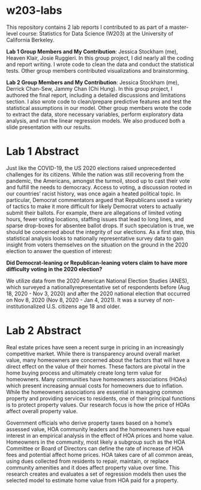 # w203-labs
This repository contains 2 lab reports I contributed to as part of a master-level course: Statistics for Data Science (W203) at the University of California Berkeley.

**Lab 1 Group Members and My Contribution**: Jessica Stockham (me), Heaven Klair, Josie Ruggieri. In this group project, I did nearly all the coding and report writing. I wrote code to clean the data and conduct the statistical tests. Other group members contributed visualizations and brainstorming. 

**Lab 2 Group Members and My Contribution**: Jessica Stockham (me), Derrick Chan-Sew, Jammy Chan (Chi Hung). In this group project, I authored the final report, including a detailed discussions and limitations section. I also wrote code to clean/prepare predictive features and test the statistical assumptions in our model. Other group members wrote the code to extract the data, store necessary variables, perform exploratory data analysis, and run the linear regression models. We also produced both a slide presentation with our results.
# Lab 1 Abstract
Just like the COVID-19, the US 2020 elections raised unprecedented challenges for its citizens. While the
nation was still recovering from the pandemic, the Americans, amongst the turmoil, stood up to cast their
vote and fulfill the needs to democracy. Access to voting, a discussion rooted in our countries’ racist history,
was once again a heated political topic. In particular, Democrat commentators argued that Republicans used
a variety of tactics to make it more difficult for likely Democrat voters to actually submit their ballots. For
example, there are allegations of limited voting hours, fewer voting locations, staffing issues that lead to long
lines, and sparse drop-boxes for absentee ballot drops. If such speculation is true, we should be concerned
about the integrity of our elections. As a first step, this statistical analysis looks to nationally representative
survey data to gain insight from voters themselves on the situation on the ground in the 2020 election to
answer the question of interest:

**Did Democrat-leaning or Republican-leaning voters claim to have more difficulty voting in the
2020 election?**

We utilize data from the 2020 American National Election Studies (ANES), which surveyed a nationallyrepresentative set of respondents before (Aug 18, 2020 - Nov 3, 2020) and after the 2020 national election that
occurred on Nov 8, 2020 (Nov 8, 2020 - Jan 4, 2021). It was a survey of non-institutionalized U.S. citizens
age 18 and older.


# Lab 2 Abstract
Real estate prices have seen a recent surge in pricing in an increasingly competitive market. While there is
transparency around overall market value, many homeowners are concerned about the factors that will have a
direct effect on the value of their homes. These factors are pivotal in the home buying process and ultimately
create long term value for homeowners. Many communities have homeowners associations (HOAs) which
present increasing annual costs for homeowners due to inflation. While the homeowners associations are
essential in managing common property and providing services to residents, one of their principal functions
is to protect property values. Our research focus is how the price of HOAs affect overall property value.

Government officials who derive property taxes based on a home’s assessed value, HOA community leaders
and the homeowners have equal interest in an empirical analysis in the effect of HOA prices and home value.
Homeowners in the community, most likely a subgroup such as the HOA Committee or Board of Directors
can define the rate of increase of HOA fees and potential affect home prices. HOA takes care of all common
areas, using dues collected from residents to repair, maintain, or replace community amenities and it does
affect property value over time. This research creates and evaluates a set of regression models then uses
the selected model to estimate home value from HOA paid for a property.


